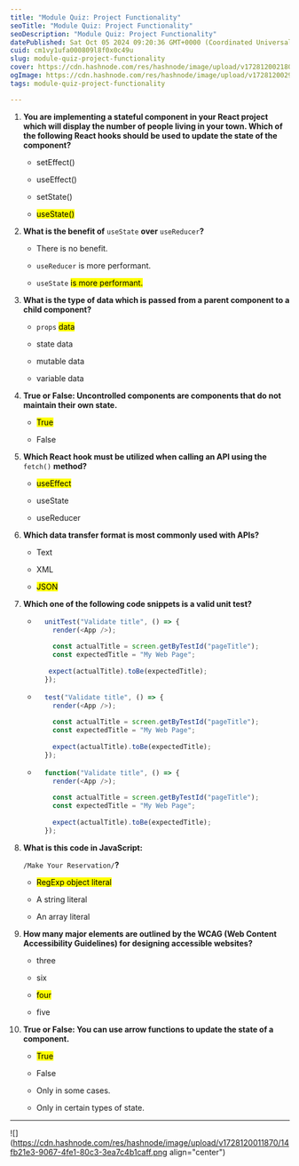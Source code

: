 ```yaml
---
title: "Module Quiz: Project Functionality"
seoTitle: "Module Quiz: Project Functionality"
seoDescription: "Module Quiz: Project Functionality"
datePublished: Sat Oct 05 2024 09:20:36 GMT+0000 (Coordinated Universal Time)
cuid: cm1vy1ufa000809l8f0x0c49u
slug: module-quiz-project-functionality
cover: https://cdn.hashnode.com/res/hashnode/image/upload/v1728120021803/5c3b074d-8a1f-445c-8976-8df20d4024a9.png
ogImage: https://cdn.hashnode.com/res/hashnode/image/upload/v1728120029646/aecb77d1-2163-45e5-9a7e-c36f8b610579.png
tags: module-quiz-project-functionality

---
```


1. **You are implementing a stateful component in your React project which will display the number of people living in your town. Which of the following React hooks should be used to update the state of the component?**
    
    * setEffect()
        
    * useEffect()
        
    * setState()
        
    * <mark>useState()</mark>
        
2. **What is the benefit of** `useState` **over** `useReducer`**?**
    
    * There is no benefit.
        
    * `useReducer` is more performant.
        
    * `useState` <mark> is more performant.</mark>
        
3. **What is the type of data which is passed from a parent component to a child component?**
    
    * `props` <mark> data</mark>
        
    * state data
        
    * mutable data
        
    * variable data
        
4. **True or False: Uncontrolled components are components that do not maintain their own state.**
    
    * <mark>True</mark>
        
    * False
        
5. **Which React hook must be utilized when calling an API using the** `fetch()` **method?**
    
    * <mark>useEffect</mark>
        
    * useState
        
    * useReducer
        
6. **Which data transfer format is most commonly used with APIs?**
    
    * Text
        
    * XML
        
    * <mark>JSON</mark>
        
7. **Which one of the following code snippets is a valid unit test?**
    
    * ```javascript
        unitTest("Validate title", () => {
          render(<App />); 
        
          const actualTitle = screen.getByTestId("pageTitle"); 
          const expectedTitle = "My Web Page";
        
         expect(actualTitle).toBe(expectedTitle);
        });
        ```
        
    * ```javascript
        test("Validate title", () => {
          render(<App />); 
        
          const actualTitle = screen.getByTestId("pageTitle"); 
          const expectedTitle = "My Web Page";
        
          expect(actualTitle).toBe(expectedTitle);
        });
        ```
        
    * ```javascript
        function("Validate title", () => {
          render(<App />); 
        
          const actualTitle = screen.getByTestId("pageTitle"); 
          const expectedTitle = "My Web Page";
        
          expect(actualTitle).toBe(expectedTitle);
        });
        ```
        
8. **What is this code in JavaScript:**
    
    `/Make Your Reservation/`**?**
    
    * <mark>RegExp object literal</mark>
        
    * A string literal
        
    * An array literal
        
9. **How many major elements are outlined by the WCAG (Web Content Accessibility Guidelines) for designing accessible websites?**
    
    * three
        
    * six
        
    * <mark>four</mark>
        
    * five
        
10. **True or False: You can use arrow functions to update the state of a component.**
    
    * <mark>True</mark>
        
    * False
        
    * Only in some cases.
        
    * Only in certain types of state.
        

---

![](https://cdn.hashnode.com/res/hashnode/image/upload/v1728120011870/14fb21e3-9067-4fe1-80c3-3ea7c4b1caff.png align="center")